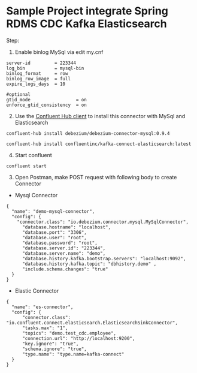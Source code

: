 # Sample Project integrate Spring RDMS CDC Kafka Elasticsearch

Step:
1. Enable binlog MySql via edit my.cnf

```
server-id         = 223344
log_bin           = mysql-bin
binlog_format     = row
binlog_row_image  = full
expire_logs_days  = 10

#optional
gtid_mode                 = on
enforce_gtid_consistency  = on

```
2. Use the [Confluent Hub client](https://docs.confluent.io/current/connect/managing/confluent-hub/client.html) to install this connector with MySql and Elasticsearch

``` 
confluent-hub install debezium/debezium-connector-mysql:0.9.4 
```
```
confluent-hub install confluentinc/kafka-connect-elasticsearch:latest
```
4. Start confluent
```
confluent start
```
3. Open Postman, make POST request with following body to create Connector
  - Mysql Connector
  ```
  {
    "name": "demo-mysql-connector",
    "config": {
      "connector.class": "io.debezium.connector.mysql.MySqlConnector",
        "database.hostname": "localhost",
        "database.port": "3306",
        "database.user": "root",
        "database.password": "root",
        "database.server.id": "223344",
        "database.server.name": "demo",
        "database.history.kafka.bootstrap.servers": "localhost:9092",
        "database.history.kafka.topic": "dbhistory.demo" ,
        "include.schema.changes": "true"
    }
  }
  ```
  - Elastic Connector
  ```
  {
    "name": "es-connector",
    "config": {
        "connector.class": "io.confluent.connect.elasticsearch.ElasticsearchSinkConnector",
        "tasks.max": "1",
        "topics": "demo.test_cdc.employee",
        "connection.url": "http://localhost:9200",
        "key.ignore": "true",
        "schema.ignore": "true",
        "type.name": "type.name=kafka-connect"
    }
  }
  ```
